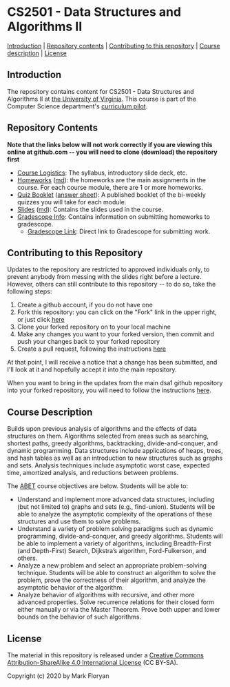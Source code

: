 CS2501 - Data Structures and Algorithms II
===============================

[Introduction](#introduction) | [Repository contents](#contents) | [Contributing to this repository](#contributing) | [Course description](#description) | [License](#license)

<a name="introduction"></a>Introduction
---------------------------------------

The repository contains content for CS2501 - Data Structures and Algorithms II at [ the University of Virginia](https://virginia.edu). This course is part of the Computer Science department's [curriculum pilot](https://pilot.cs.virginia.edu). 


<a name="contents"></a>Repository Contents
------------------------------------------

**Note that the links below will not work correctly if you are viewing
this online at github.com -- you will need to clone (download) the
repository first**

- [Course Logistics](courseLogistics/index.html): The syllabus, introductory slide deck, etc.
- [Homeworks](homeworks/index.html) ([md](homeworks/index.md)): the homeworks are the main assignments in the course. For each course module, there are 1 or more homeworks. 
- [Quiz Booklet](quizzes/quizBooklet.pdf) ([answer sheet](quizzes/quizAnswerSheet.pdf)): A published booklet of the bi-weekly quizzes you will take for each module.
- [Slides](slides/index.html) ([md](slides/index.md)): Contains the slides used in the course.
- [Gradescope Info](./courseLogistics/gradescope.html): Contains information on submitting homeworks to gradescope.
	- [Gradescope Link](https://gradescope.com): Direct link to Gradescope for submitting work.


<a name="contributing"></a>Contributing to this Repository
----------------------------------------------------------

Updates to the repository are restricted to approved individuals only, to prevent anybody from messing with the slides right before a lecture.  However, others can still contribute to this repository -- to do so, take the following steps:

1. Create a github account, if you do not have one
2. Fork this repository: you can click on the "Fork" link in the upper right, or just click [here](https://github.com/markfloryan/dsa2/fork)
3. Clone your forked repository on to your local machine
4. Make any changes you want to your forked version, then commit and push your changes back to your forked repository
5. Create a pull request, following the instructions [here](https://help.github.com/articles/creating-a-pull-request)

At that point, I will receive a notice that a change has been submitted, and I'll look at it and hopefully accept it into the main repository.

When you want to bring in the updates from the main dsa1 github repository into your forked repository, you will need to follow the instructions [here](https://help.github.com/articles/syncing-a-fork).


<a name="description"></a>Course Description
--------------------------------------------

Builds upon previous analysis of algorithms and the effects of data structures on them. Algorithms selected from areas such as searching, shortest paths, greedy algorithms, backtracking, divide-and-conquer, and dynamic programming. Data structures include applications of heaps, trees, and hash tables as well as an introduction to new structures such as graphs and sets. Analysis techniques include asymptotic worst case, expected time, amortized analysis, and reductions between problems.

The [ABET](http://www.abet.org) course objectives are below. Students will be able to:
 
- Understand and implement more advanced data structures, including (but not limited to) graphs and sets (e.g., find-union). Students will be able to analyze the asymptotic complexity of the operations of these structures and use them to solve problems.
- Understand a variety of problem solving paradigms such as dynamic programming, divide-and-conquer, and greedy algorithms. Students will be able to implement a variety of algorithms, including Breadth-First (and Depth-First) Search, Dijkstra’s algorithm, Ford-Fulkerson, and others.
- Analyze a new problem and select an appropriate problem-solving technique. Students will be able to construct an algorithm to solve the problem, prove the correctness of their algorithm, and analyze the asymptotic behavior of the algorithm.
- Analyze behavior of algorithms with recursive, and other more advanced properties. Solve recurrence relations for their closed form either manually or via the Master Theorem. Prove both upper and lower bounds on the behavior of such algorithms.


<a name="license"></a>License
-----------------------------

The material in this repository is released under a [Creative Commons Attribution-ShareAlike 4.0 International License](http://creativecommons.org/licenses/by-sa/4.0/) (CC BY-SA).

Copyright (c) 2020 by Mark Floryan
